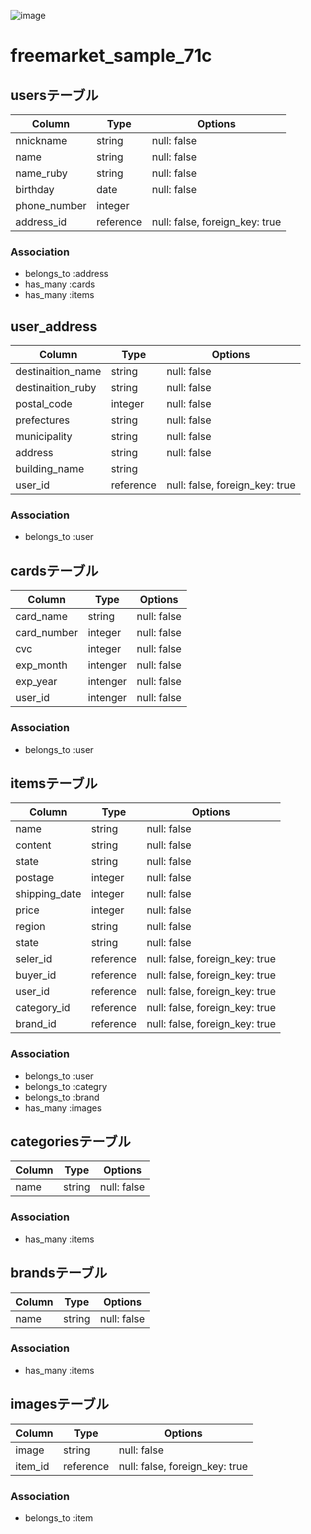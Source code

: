 ![image](https://user-images.githubusercontent.com/61194189/76930165-38752b80-6929-11ea-9b2b-372151916962.png)

# freemarket_sample_71c

## usersテーブル
|Column|Type|Options|
|------|----|-------|
|nnickname|string|null: false|
|name|string|null: false|
|name_ruby|string|null: false|
|birthday|date|null: false|
|phone_number|integer||
|address_id|reference|null: false, foreign_key: true|
### Association
- belongs_to :address
- has_many :cards
- has_many :items

## user_address
|Column|Type|Options|
|------|----|-------|
|destinaition_name|string|null: false|
|destinaition_ruby|string|null: false|
|postal_code|integer|null: false|
|prefectures|string|null: false|
|municipality|string|null: false|
|address|string|null: false|
|building_name|string||
|user_id|reference|null: false, foreign_key: true|
### Association
- belongs_to :user

## cardsテーブル
|Column|Type|Options|
|------|----|-------|
|card_name|string|null: false|
|card_number|integer|null: false|
|cvc|integer|null: false|
|exp_month|intenger|null: false|
|exp_year|intenger|null: false|
|user_id|intenger|null: false|
### Association
- belongs_to :user

## itemsテーブル
|Column|Type|Options|
|------|----|-------|
|name|string|null: false|
|content|string|null: false|
|state|string|null: false|
|postage|integer|null: false|
|shipping_date|integer|null: false|
|price|integer|null: false|
|region|string|null: false|
|state|string|null: false|
|seler_id|reference|null: false, foreign_key: true|
|buyer_id|reference|null: false, foreign_key: true|
|user_id|reference|null: false, foreign_key: true|
|category_id|reference|null: false, foreign_key: true|
|brand_id|reference|null: false, foreign_key: true|
### Association
- belongs_to :user
- belongs_to :categry
- belongs_to :brand
- has_many :images

## categoriesテーブル
|Column|Type|Options|
|------|----|-------|
|name|string|null: false|
### Association
- has_many :items

## brandsテーブル
|Column|Type|Options|
|------|----|-------|
|name|string|null: false|
### Association
- has_many :items

## imagesテーブル
|Column|Type|Options|
|------|----|-------|
|image|string|null: false|
|item_id|reference|null: false, foreign_key: true|
### Association
- belongs_to :item